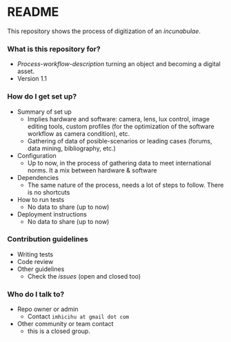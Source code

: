 # README #

This repository shows the process of digitization of an _incunabulae_.

### What is this repository for? ###

* _Process-workflow-description_ turning an object and becoming a digital asset. 
* Version 1.1

### How do I get set up? ###

* Summary of set up
    * Implies hardware and software: camera, lens, lux control, image editing tools, custom profiles (for the optimization of the software workflow as camera condition), etc.
    * Gathering of data of posible-scenarios or leading cases (forums, data mining, bibliography, etc.)
* Configuration
    * Up to now, in the process of gathering data to meet international norms. It a mix between hardware & software
* Dependencies
    * The same nature of the process, needs a lot of steps to follow. There is no shortcuts
* How to run tests
    * No data to share (up to now)
* Deployment instructions
    * No data to share (up to now)

### Contribution guidelines ###

* Writing tests
* Code review
* Other guidelines
     * Check the _issues_ (open and closed too)

### Who do I talk to? ###

* Repo owner or admin
     * Contact `imhicihu at gmail dot com`
* Other community or team contact
     * this is a closed group.
